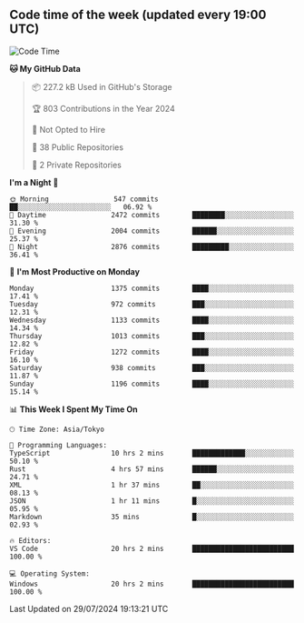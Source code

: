 ## Code time of the week (updated every 19:00 UTC)

<!--START_SECTION:waka-->
![Code Time](http://img.shields.io/badge/Code%20Time-3%2C505%20hrs-blue)

**🐱 My GitHub Data** 

> 📦 227.2 kB Used in GitHub's Storage 
 > 
> 🏆 803 Contributions in the Year 2024
 > 
> 🚫 Not Opted to Hire
 > 
> 📜 38 Public Repositories 
 > 
> 🔑 2 Private Repositories 
 > 
**I'm a Night 🦉** 

```text
🌞 Morning                547 commits         ██░░░░░░░░░░░░░░░░░░░░░░░   06.92 % 
🌆 Daytime                2472 commits        ████████░░░░░░░░░░░░░░░░░   31.30 % 
🌃 Evening                2004 commits        ██████░░░░░░░░░░░░░░░░░░░   25.37 % 
🌙 Night                  2876 commits        █████████░░░░░░░░░░░░░░░░   36.41 % 
```
📅 **I'm Most Productive on Monday** 

```text
Monday                   1375 commits        ████░░░░░░░░░░░░░░░░░░░░░   17.41 % 
Tuesday                  972 commits         ███░░░░░░░░░░░░░░░░░░░░░░   12.31 % 
Wednesday                1133 commits        ████░░░░░░░░░░░░░░░░░░░░░   14.34 % 
Thursday                 1013 commits        ███░░░░░░░░░░░░░░░░░░░░░░   12.82 % 
Friday                   1272 commits        ████░░░░░░░░░░░░░░░░░░░░░   16.10 % 
Saturday                 938 commits         ███░░░░░░░░░░░░░░░░░░░░░░   11.87 % 
Sunday                   1196 commits        ████░░░░░░░░░░░░░░░░░░░░░   15.14 % 
```


📊 **This Week I Spent My Time On** 

```text
🕑︎ Time Zone: Asia/Tokyo

💬 Programming Languages: 
TypeScript               10 hrs 2 mins       █████████████░░░░░░░░░░░░   50.10 % 
Rust                     4 hrs 57 mins       ██████░░░░░░░░░░░░░░░░░░░   24.71 % 
XML                      1 hr 37 mins        ██░░░░░░░░░░░░░░░░░░░░░░░   08.13 % 
JSON                     1 hr 11 mins        █░░░░░░░░░░░░░░░░░░░░░░░░   05.95 % 
Markdown                 35 mins             █░░░░░░░░░░░░░░░░░░░░░░░░   02.93 % 

🔥 Editors: 
VS Code                  20 hrs 2 mins       █████████████████████████   100.00 % 

💻 Operating System: 
Windows                  20 hrs 2 mins       █████████████████████████   100.00 % 
```


 Last Updated on 29/07/2024 19:13:21 UTC
<!--END_SECTION:waka-->